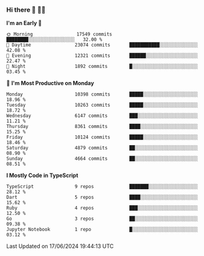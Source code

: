 ### Hi there 👋 🧑‍💻



<!--START_SECTION:waka-->
**I'm an Early 🐤** 

```text
🌞 Morning                17549 commits       ████████░░░░░░░░░░░░░░░░░   32.00 % 
🌆 Daytime                23074 commits       ███████████░░░░░░░░░░░░░░   42.08 % 
🌃 Evening                12321 commits       ██████░░░░░░░░░░░░░░░░░░░   22.47 % 
🌙 Night                  1892 commits        █░░░░░░░░░░░░░░░░░░░░░░░░   03.45 % 
```
📅 **I'm Most Productive on Monday** 

```text
Monday                   10398 commits       █████░░░░░░░░░░░░░░░░░░░░   18.96 % 
Tuesday                  10263 commits       █████░░░░░░░░░░░░░░░░░░░░   18.72 % 
Wednesday                6147 commits        ███░░░░░░░░░░░░░░░░░░░░░░   11.21 % 
Thursday                 8361 commits        ████░░░░░░░░░░░░░░░░░░░░░   15.25 % 
Friday                   10124 commits       █████░░░░░░░░░░░░░░░░░░░░   18.46 % 
Saturday                 4879 commits        ██░░░░░░░░░░░░░░░░░░░░░░░   08.90 % 
Sunday                   4664 commits        ██░░░░░░░░░░░░░░░░░░░░░░░   08.51 % 
```


**I Mostly Code in TypeScript** 

```text
TypeScript               9 repos             ███████░░░░░░░░░░░░░░░░░░   28.12 % 
Dart                     5 repos             ████░░░░░░░░░░░░░░░░░░░░░   15.62 % 
Ruby                     4 repos             ███░░░░░░░░░░░░░░░░░░░░░░   12.50 % 
Go                       3 repos             ██░░░░░░░░░░░░░░░░░░░░░░░   09.38 % 
Jupyter Notebook         1 repo              █░░░░░░░░░░░░░░░░░░░░░░░░   03.12 % 
```




 Last Updated on 17/06/2024 19:44:13 UTC
<!--END_SECTION:waka-->


